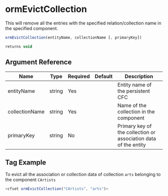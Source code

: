 # ormEvictCollection

This will remove all the entries with the specified relation/collection name in the specified component.

```javascript
ormEvictCollection(entityName, collectionName [, primaryKey])
```

```javascript
returns void
```

## Argument Reference

| Name | Type | Required | Default | Description |
| --- | --- | --- | --- | --- |
| entityName | string | Yes |  | Entity name of the persistent CFC |
| collectionName | string | Yes |  | Name of the collection in the component |
| primaryKey | string | No |  | Primary key of the collection or association data of the entity |

## Tag Example

To evict all the association or collection data of collection `arts` belonging to the component `CArtists`

```javascript
<cfset ormEvictCollection("CArtists", "arts")>
```
